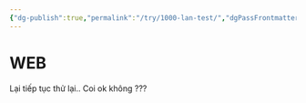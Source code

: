 ```yaml
---
{"dg-publish":true,"permalink":"/try/1000-lan-test/","dgPassFrontmatter":true,"noteIcon":"1"}
---
```


# WEB
Lại tiếp tục thử lại.. Coi ok không ???